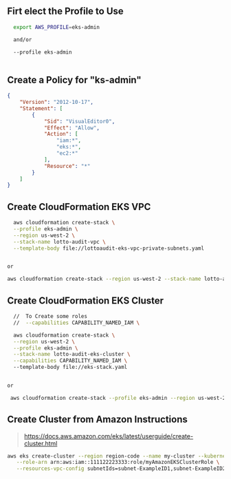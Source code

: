 
## Firt elect the Profile to Use
```bash
  export AWS_PROFILE=eks-admin

  and/or

  --profile eks-admin
 
```

## Create a Policy for "ks-admin"
```json
{
    "Version": "2012-10-17",
    "Statement": [
        {
            "Sid": "VisualEditor0",
            "Effect": "Allow",
            "Action": [
                "iam:*",
                "eks:*",
                "ec2:*"
            ],
            "Resource": "*"
        }
    ]
}

```

## Create CloudFormation EKS VPC
```bash
  aws cloudformation create-stack \
  --profile eks-admin \
  --region us-west-2 \
  --stack-name lotto-audit-vpc \
  --template-body file://lottoaudit-eks-vpc-private-subnets.yaml


or

aws cloudformation create-stack --region us-west-2 --stack-name lotto-audit-vpc --template-body file://lottoaudit-eks-vpc-private-subnets.yaml

```


## Create CloudFormation EKS Cluster
```bash
  //  To Create some roles
  //  --capabilities CAPABILITY_NAMED_IAM \      

  aws cloudformation create-stack \
  --region us-west-2 \
  --profile eks-admin \
  --stack-name lotto-audit-eks-cluster \
  --capabilities CAPABILITY_NAMED_IAM \      
  --template-body file://eks-stack.yaml


or

 aws cloudformation create-stack --profile eks-admin --region us-west-2 --stack-name lotto-audit-eks-cluster --capabilities CAPABILITY_NAMED_IAM --template-body file://eks-stack.yaml
```

## Create Cluster from Amazon Instructions
> https://docs.aws.amazon.com/eks/latest/userguide/create-cluster.html
```bash
aws eks create-cluster --region region-code --name my-cluster --kubernetes-version 1.27 \
   --role-arn arn:aws:iam::111122223333:role/myAmazonEKSClusterRole \
   --resources-vpc-config subnetIds=subnet-ExampleID1,subnet-ExampleID2,securityGroupIds=sg-ExampleID1
```

